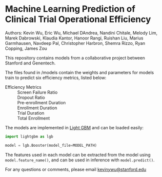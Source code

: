 # Machine Learning Prediction of Clinical Trial Operational Efficiency

Authors: Kevin Wu, Eric Wu, Michael DAndrea, Nandini Chitale, Melody Lim, Marek Dabrowski, Klaudia Kantor, Hanoor Rangi, Ruishan Liu, Marius Garmhausen, Navdeep Pal, Christopher Harbron, Shemra Rizzo, Ryan Copping, James Zou

This repository contains models from a collaborative project between Stanford and Genentech.

The files found in /models contain the weights and parameters for models train to predict six efficiency metrics, listed below:

<dl>
<dt>Efficiency Metrics</dt>
  
  <dd>Screen Failure Ratio</dd>
  <dd>Dropout Ratio</dd>
  <dd>Pre-enrollment Duration</dd>
  <dd>Enrollment Duration</dd>
  <dd>Trial Duration</dd>
  <dd>Total Enrollment</dd>
</dl>

The models are implemented in [Light GBM](https://github.com/microsoft/LightGBM) and can be loaded easily:

```python
import lightgbm as lgb

model = lgb.Booster(model_file=MODEL_PATH)
```

The features used in each model can be extracted from the model using `model.feature_name()`, and can be used in inference with `model.predict()`.

For any questions or comments, please email kevinywu@stanford.edu


